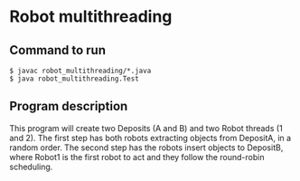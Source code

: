 # Robot multithreading

## Command to run
```console
$ javac robot_multithreading/*.java
$ java robot_multithreading.Test
```

## Program description

This program will create two Deposits (A and B) and two Robot threads (1 and 2). The first step has both robots extracting objects from DepositA, in a random order. The second step has the robots insert objects to DepositB, where Robot1 is the first robot to act and they follow the round-robin scheduling.